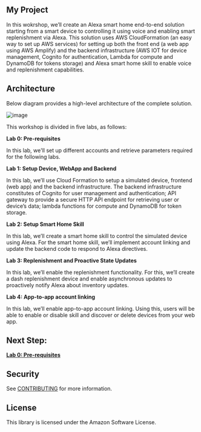 ## My Project

In this wokrshop, we’ll create an Alexa smart home end-to-end solution starting from a smart device to controlling it using voice and enabling smart replenishment via Alexa. This solution uses AWS CloudFormation (an easy way to set up AWS services) for setting up both the front end (a web app using AWS Amplify) and the backend infrastructure (AWS IOT for device management, Cognito for authentication, Lambda for compute and DynamoDB for tokens storage) and Alexa smart home skill to enable voice and replenishment capabilities.

## Architecture

Below diagram provides a high-level architecture of the complete solution.

![image](https://user-images.githubusercontent.com/83840078/167206598-b9baebb2-bf07-460e-b332-b30fb5ab3450.png)

This workshop is divided in five labs, as follows:

**Lab 0: Pre-requisites**

In this lab, we'll set up different accounts and retrieve parameters required for the following labs.

**Lab 1: Setup Device, WebApp and Backend** 

In this lab, we’ll use Cloud Formation to setup a simulated device, frontend (web app) and the backend infrastructure. The backend infrastructure constitutes of Cognito for user management and authentication; API gateway to provide a secure HTTP API endpoint for retrieving user or device’s data; lambda functions for compute and DynamoDB for token storage. 

**Lab 2: Setup Smart Home Skill** 

In this lab, we’ll create a smart home skill to control the simulated device using Alexa. For the smart home skill, we’ll implement account linking and update the backend code to respond to Alexa directives.

**Lab 3: Replenishment and Proactive State Updates** 

In this lab, we’ll enable the replenishment functionality. For this, we’ll create a dash replenishment device and enable asynchronous updates to proactively notify Alexa about inventory updates.

**Lab 4: App-to-app account linking** 

In this lab, we’ll enable app-to-app account linking. Using this, users will be able to enable or disable skill and discover or delete devices from your web app. 

## Next Step:

**[Lab 0: Pre-requisites](Lab%200.md)**

## Security

See [CONTRIBUTING](CONTRIBUTING.md#security-issue-notifications) for more information.

## License

This library is licensed under the Amazon Software License.


